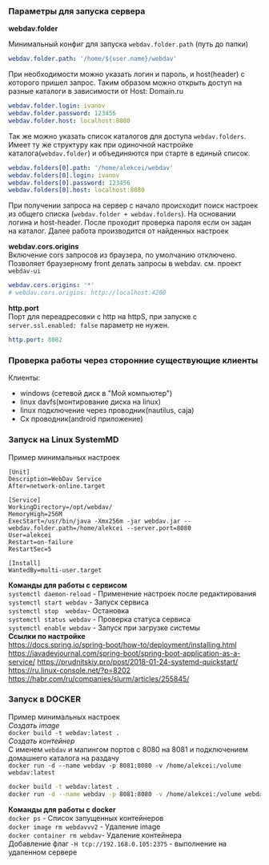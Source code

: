 ### Параметры для запуска сервера
**webdav.folder** 

Минимальный конфиг для запуска `webdav.folder.path` (путь до папки)
```yaml
webdav.folder.path: '/home/${user.name}/webdav'
```
При необходимости можно указать логин и пароль, и host(header) c которого пришел запрос. 
Таким образом можно открыть доступ на разные каталоги в зависимости от Host: Domain.ru
```yaml
webdav.folder.login: ivanov
webdav.folder.password: 123456
webdav.folder.host: localhost:8080
```
Так же можно указать список каталогов для доступа `webdav.folders`. 
Имеет ту же структуру как при одиночной настройке каталога(`webdav.folder`) и объединяются при старте в единый список.
```yaml
webdav.folders[0].path: '/home/alekcei/webdav'
webdav.folders[0].login: ivanov
webdav.folders[0].password: 123456
webdav.folders[0].host: localhost:8080
```
При получении запроса на сервер с начало происходит поиск настроек из общего списка (`webdav.folder + webdav.folders`). 
На основании логина и host-header. После проходит проверка пароля если он задан на каталог.
Далее работа производится от найденных настроек  

**webdav.cors.origins**  
Включение cors запросов из браузера, по умолчанию отключено.  
Позволяет браузерному front делать запросы в webdav. 
см. проект `webdav-ui`
```yaml
webdav.cors.origins: '*'
# webdav.cors.origins: http://localhost:4200
```
**http.port**  
Порт для переадресовки с http на httpS, при запуске c `server.ssl.enabled: false` параметр не нужен. 
```yaml
http.port: 8082
```

### Проверка работы через сторонние существующие клиенты
Клиенты:
 - windows (сетевой диск в "Мой компьютер")
 - linux davfs(монтирование диска на linux)
 - linux подключение через проводник(nautilus, caja)
 - Cx проводник(android приложение)

### Запуск на Linux SystemMD
Пример минимальных настроек  
```properties
[Unit]
Description=WebDav Service
After=network-online.target

[Service]
WorkingDirectory=/opt/webdav/
MemoryHigh=256M
ExecStart=/usr/bin/java -Xmx256m -jar webdav.jar --webdav.folder.path=/home/alekcei --server.port=8080
User=alekcei
Restart=on-failure
RestartSec=5

[Install]
WantedBy=multi-user.target
```
**Команды для работы с сервисом**  
`systemctl daemon-reload`  - Применение настроек после редактирования  
`systemctl start webdav`  - Запуск сервиса  
`systemctl stop  webdav`- Остановка  
`systemctl status webdav` - Проверка статуса сервиса  
`systemctl enable webdav` - Запуск при загрузке системы  
**Ссылки по настройке**  
https://docs.spring.io/spring-boot/how-to/deployment/installing.html
https://javadevjournal.com/spring-boot/spring-boot-application-as-a-service/
https://prudnitskiy.pro/post/2018-01-24-systemd-quickstart/  
https://ru.linux-console.net/?p=8202  
https://habr.com/ru/companies/slurm/articles/255845/

### Запуск в DOCKER
Пример минимальных настроек  
_Создать image_  
`docker build -t webdav:latest .  `  
_Создать контейнер_  
C именем `webdav` и мапингом портов с 8080 на 8081 и подключением домашнего каталога на раздачу  
`docker run -d --name webdav -p 8081:8080 -v /home/alekcei:/volume webdav:latest`  

```bash
docker build -t webdav:latest .  
docker run -d --name webdav -p 8081:8080 -v /home/alekcei:/volume webdav:latest
```

**Команды для работы с docker**  
`docker ps`  - Список запущенных контейнеров  
`docker image rm webdavvv2`  - Удаление image  
`docker container rm webdav`- Удаление контейнера  
Добавление флаг `-H tcp://192.168.0.105:2375` - выполнение на удаленном сервере